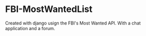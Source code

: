 # FBI-MostWantedList
Created with django usign the FBI's Most Wanted API.
With a chat application and a forum.
